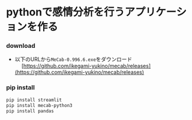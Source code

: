 # pythonで感情分析を行うアプリケーションを作る

### download
- 以下のURLから`MeCab-0.996.6.exe`をダウンロード<br>
&emsp; [https://github.com/ikegami-yukino/mecab/releases](https://github.com/ikegami-yukino/mecab/releases)


### pip install
```bash
pip install streamlit
pip install mecab-python3
pip install pandas
```